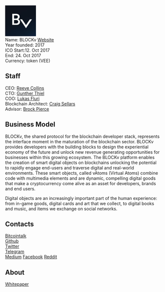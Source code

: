 ![BLOCKv logo](../projects/logo/blockv.png)  
Name:  BLOCKv
[Website](https://blockv.io/)   
Year founded:  2017   
ICO Start:12. Oct 2017  
End: 24. Oct 2017  
Currency: token (VEE)	 
## Staff 
CEO: [Reeve Collins](../people/reeve_collins.md)  
CTO: [Gunther Thiel ](../people/gunther_thiel.md)  
COO: [Lukas Fluri](../people/lukas_fluri.md)  
Blockchain Architect: [Craig Sellars](../people/craig_sellars.md)  
Advisor: [Brock Pierce](../people/brock_pierce.md)  
## Business Model
 BLOCKv, the shared protocol for the blockchain developer stack, represents the interface moment in the maturation of the blockchain sector. BLOCKv provides developers with the building blocks to design the experiential economy of the future and unlock new revenue generating opportunities for businesses within this growing ecosystem. The BLOCKv platform enables the creation of smart digital objects on blockchains unlocking the potential to rapidly engage end-users and traverse digital and real-world environments. These smart objects, called vAtoms (Virtual Atoms) combine code with multimedia elements and are dynamic, compelling digital goods that make a cryptocurrency come alive as an asset for developers, brands and end users.

Digital objects are an increasingly important part of the human experience: from in-game goods, digital cards and art that we collect, to digital books and music, and items we exchange on social networks.
## Contacts  
[Bitcointalk](https://bitcointalk.org/index.php?topic=2181569.msg21882723#msg21882723)     
[Github](https://github.com/BLOCKvIO/documentation)  
[Twitter](https://twitter.com/blockv_io)   
[Telegram](https://t.me/block_v)   
[Medium](https://medium.com/@blockv_io)
[Facebook](https://www.facebook.com/blockv.io/)
[Reddit](https://www.reddit.com/r/blockv/)
## About 
[Whitepaper](https://blockv.io/documents/whitepaper.pdf)